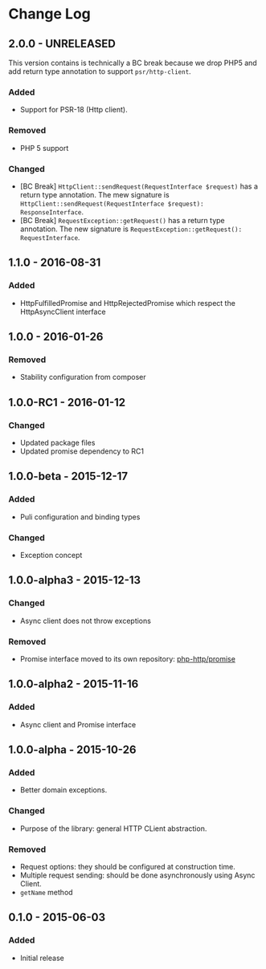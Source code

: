 # Change Log

## 2.0.0 - UNRELEASED

This version contains is technically a BC break because we drop PHP5 and add return 
type annotation to support `psr/http-client`. 

### Added

- Support for PSR-18 (Http client).

### Removed

- PHP 5 support

### Changed

- [BC Break] `HttpClient::sendRequest(RequestInterface $request)` has a return type annotation. The mew 
signature is `HttpClient::sendRequest(RequestInterface $request): ResponseInterface`.  
- [BC Break] `RequestException::getRequest()` has a return type annotation. The new 
signature is `RequestException::getRequest(): RequestInterface`.   

## 1.1.0 - 2016-08-31

### Added

- HttpFulfilledPromise and HttpRejectedPromise which respect the HttpAsyncClient interface


## 1.0.0 - 2016-01-26

### Removed

- Stability configuration from composer


## 1.0.0-RC1 - 2016-01-12

### Changed

- Updated package files
- Updated promise dependency to RC1


## 1.0.0-beta - 2015-12-17

### Added

- Puli configuration and binding types

### Changed

- Exception concept


## 1.0.0-alpha3 - 2015-12-13

### Changed

- Async client does not throw exceptions

### Removed

- Promise interface moved to its own repository: [php-http/promise](https://github.com/php-http/promise)


## 1.0.0-alpha2 - 2015-11-16

### Added

- Async client and Promise interface


## 1.0.0-alpha - 2015-10-26

### Added

- Better domain exceptions.

### Changed

- Purpose of the library: general HTTP CLient abstraction.

### Removed

- Request options: they should be configured at construction time.
- Multiple request sending: should be done asynchronously using Async Client.
- `getName` method


## 0.1.0 - 2015-06-03

### Added

- Initial release
